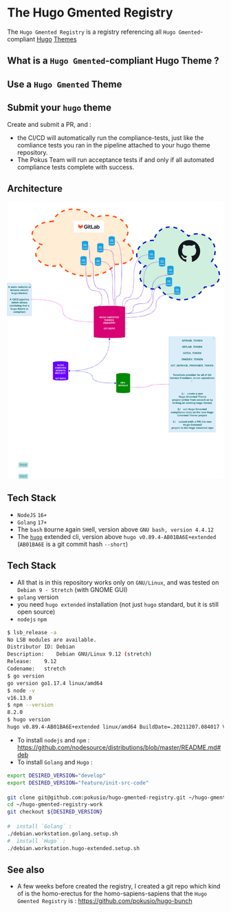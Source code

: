 # The Hugo Gmented Registry

The `Hugo Gmented Registry` is a registry referencing all `Hugo Gmented`-compliant [Hugo](https://gohugo.io/) [Themes](https://themes.gohugo.io/)

## What is a `Hugo Gmented`-compliant Hugo Theme ?



## Use a `Hugo Gmented` Theme

## Submit your `hugo` theme

Create and submit a PR, and :

* the CI/CD will automatically run the compliance-tests, just like the comliance tests you ran in the pipeline attached to your hugo theme repository.
* The Pokus Team will run acceptance tests if and only if all automated compliance tests complete with success.

## Architecture

![Global Hugo GMented Architecture](./documentation/archhitecture/images/pokus-lifecycle.drawio.png)

## Tech Stack

* `NodeJS` `16+`
* `Golang` `17+`
* The `bash` `B`ourne `A`gain `SH`ell, version above `GNU bash, version 4.4.12`
* The [`hugo`](https://gohugo.io/) extended cli,  version above `hugo v0.89.4-AB01BA6E+extended` (`AB01BA6E` is a git commit hash `--short`)


## Tech Stack

* All that is in this repository works only on `GNU/Linux`, and was tested on `Debian 9 - Stretch` (with GNOME GUI)
* `golang` version
* you need `hugo extended` installation (not just `hugo` standard, but it is still open source)
* `nodejs` `npm`

```bash
$ lsb_release -a
No LSB modules are available.
Distributor ID:	Debian
Description:	Debian GNU/Linux 9.12 (stretch)
Release:	9.12
Codename:	stretch
$ go version
go version go1.17.4 linux/amd64
$ node -v
v16.13.0
$ npm --version
8.2.0
$ hugo version
hugo v0.89.4-AB01BA6E+extended linux/amd64 BuildDate=.20211207.084017 VendorInfo=gohugo.pokus.io

```

* To install `nodejs` and `npm` : https://github.com/nodesource/distributions/blob/master/README.md#deb
* To install `Golang` and `Hugo` :

```bash
export DESIRED_VERSION="develop"
export DESIRED_VERSION="feature/init-src-code"

git clone git@github.com:pokusio/hugo-gmented-registry.git ~/hugo-gmented-registry-work
cd ~/hugo-gmented-registry-work
git checkout ${DESIRED_VERSION}

#  install `Golang` :
./debian.workstation.golang.setup.sh
#  install `Hugo` :
./debian.workstation.hugo-extended.setup.sh

```


## See also

* A few weeks before created the registry, I created a git repo which kind of is the homo-erectus for the homo-sapiens-sapiens that the `Hugo Gmented Registry` is : https://github.com/pokusio/hugo-bunch
